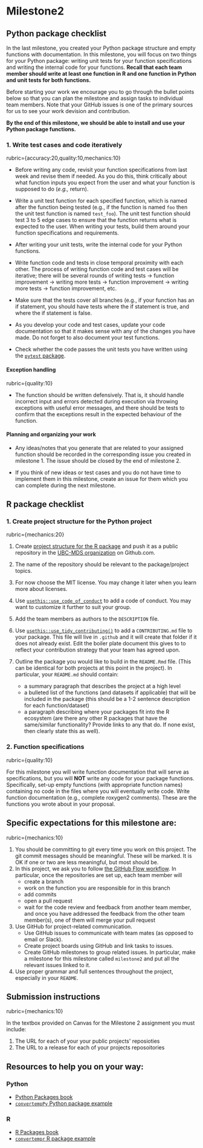 # Milestone2

## Python package checklist

In the last milestone, you created your Python package structure and empty functions with documentation. In this milestone, you will focus on two things for your Python package: writing unit tests for your function specifications and writing the internal code for your functions. **Recall that each team member should write at least one function in R and one function in Python and unit tests for both functions.** 

Before starting your work we encourage you to go through the bullet points below so that you can plan the milestone and assign tasks to individual team members. Note that your GitHub issues is one of the primary sources for us to see your work devision and contribution.  

**By the end of this milestone, we should be able to install and use your Python package functions.**

### 1. Write test cases and code iteratively
rubric={accuracy:20,quality:10,mechanics:10}

- Before writing any code, revisit your function specifications from last week and revise them if needed. As you do this, think critically about what function inputs you expect from the user and what your function is supposed to do (*e.g.,* return). 

- Write a unit test function for each specified function, which is named after the function being tested (e.g., if the function is named `foo` then the unit test function is named `test_foo`). The unit test function should test 3 to 5 edge cases to ensure that the function returns what is expected to the user. When writing your tests, build them around your function specifications and requirements.

- After writing your unit tests, write the internal code for your Python functions.

- Write function code and tests in close temporal proximity with each other. The process of writing function code and test cases will be iterative; there will be several rounds of writing tests $\rightarrow$ function improvement $\rightarrow$ writing more tests $\rightarrow$ function improvement $\rightarrow$ writing more tests $\rightarrow$ function improvement, etc. 

- Make sure that the tests cover all branches (e.g., if your function has an if statement, you should have tests where the if statement is true, and where the if statement is false.

- As you develop your code and test cases, update your code documentation so that it makes sense with any of the changes you have made. Do not forget to also document your test functions.  

- Check whether the code passes the unit tests you have written using the [`pytest` package](https://docs.pytest.org/en/latest/getting-started.html).

#### Exception handling 
rubric={quality:10}
- The function should be written defensively. That is, it should handle incorrect input and errors detected during execution via throwing exceptions with useful error messages, and there should be tests to confirm that the exceptions result in the expected behaviour of the function. 

#### Planning and organizing your work
- Any ideas/notes that you generate that are related to your assigned function should be recorded in the corresponding issue you created in milestone 1. The issue should be closed by the end of milestone 2.

- If you think of new ideas or test cases and you do not have time to implement them in this milestone, create an issue for them which you can complete during the next milestone. 

## R package checklist

### 1. Create project structure for the Python project
rubric={mechanics:20}

1. Create [project structure for the R package](https://r-pkgs.org/whole-game.html) and push it as a public repository in the [UBC-MDS organization](https://github.com/UBC-MDS/) on Github.com. 

1. The name of the repository should be relevant to the package/project topics.

1. For now choose the MIT license. You may change it later when you learn more about licenses.  

1. Use [`usethis::use_code_of_conduct`](https://usethis.r-lib.org/reference/use_code_of_conduct.html) to add a code of conduct. You may want to customize it further to suit your group.

1. Add the team members as authors to the `DESCRIPTION` file.
 
1. Use [`usethis::use_tidy_contributing()`](https://usethis.r-lib.org/reference/tidyverse.html) to add a `CONTRIBUTING.md` file to your package. This file will live in `.github` and it will create that folder if it does not already exist. Edit the boiler plate document this gives to to reflect your contribution strategy that your team has agreed upon. 

1. Outline the package you would like to build in the `README.Rmd` file. (This can be identical for both projects at this point in the project). In particular, your `README.md` should contain:  
    - a summary paragraph that describes the project at a high level
    - a bulleted list of the functions (and datasets if applicable) that will be included in the package (this should be a 1-2 sentence description for each function/dataset)
    - a paragraph describing where your packages fit into the R ecosystem (are there any other R packages that have the same/similar functionality? Provide links to any that do. If none exist, then clearly state this as well).  

### 2. Function specifications
rubric={quality:10}

For this milestone you will write function documentation that will serve as specifications, but you will **NOT** write any code for your package functions. Specifically, set-up empty functions (with appropriate function names) containing no code in the files where you will eventually write code. Write function documentation (e.g., complete roxygen2 comments). These are the functions you wrote about in your proposal.


## Specific expectations for this milestone are:
rubric={mechanics:10}

1. You should be committing to git every time you work on this project. The git commit messages should be meaningful. These will be marked. It is OK if one or two are less meaningful, but most should be.
2. In this project, we ask you to follow [the GitHub Flow workflow](https://guides.github.com/introduction/flow/). In particular, once the repositories are set up, each team member will 
    - create a branch
    - work on the function you are responsible for in this branch
    - add commits 
    - open a pull request
    - wait for the code review and feedback from another team member, and once you have addressed the feedback from the other team member(s), one of them will merge your pull request 
3. Use GitHub for project-related communication. 
    - Use GitHub issues to communicate with team mates (as opposed to email or Slack).
    - Create project boards using GitHub and link tasks to issues.
    - Create GitHub milestones to group related issues.  In particular, make a milestone for this milestone called `milestone2` and put all the relevant issues linked to it.
4. Use proper grammar and full sentences throughout the project, especially in your `README`. 

## Submission instructions
rubric={mechanics:10}

In the textbox provided on Canvas for the Milestone 2 assignment you must include:
1. The URL for each of your your public projects' reposioties
2. The URL to a release for each of your projects reposoitories

## Resources to help you on your way:

### Python  
- [Python Packages book](https://py-pkgs.org/)
- [`convertempPy` Python package example](https://github.com/ttimbers/convertempPy)

### R  
- [R Packages book](https://r-pkgs.org/)
- [`convertempr` R package example](https://github.com/ttimbers/convertempr)
